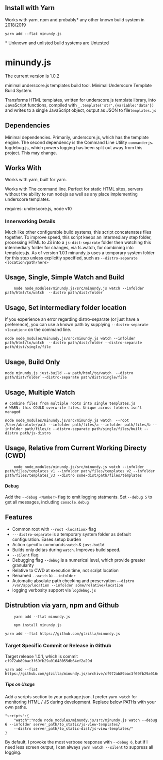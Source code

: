 

## Install with Yarn

Works with yarn, npm and probably* any other known build system in 2018/2019

	yarn add --flat minundy.js

\* Unknown and unlisted build systems are Untested

# minundy.js

The current version is 1.0.2

minimal underscore.js templates build tool. Minimal Underscore Template Build System.

Transforms HTML templates, written for underscore.js template library, into JavaScript functions, compiled with `_.template('str',{variable:'data'})`
and writes to a single JavaScript object, output as JSON to file`templates.js`

## Dependencies

Minimal dependencies. Primarily, underscore.js, which has the template engine. The second dependency is the Command Line Utility `commanderjs`. logdebug.js, which powers logging has been split out
away from this project. This may change.


## Works With

Works with yarn, built for yarn.

Works with The command line. Perfect for static HTML sites, servers without the ability to run nodejs as well as any place implementing underscore templates.

requires: underscore.js, node v10


### Innerworking Details

Much like other configurable build systems, this 
script concatenates files together. To improve speed,
this script keeps an intermediary step folder, processing HTML to JS into a `js-dist-separate` folder
then watching this intermediary folder for changes, via fs.watch, for combining into templates.js. As of version 1.0.1 minundy.js uses a temporary system folder for this step unless explicitly specified, such as `--distro-separate <location/path/here>`  


## Usage, Single, Simple Watch and Build

```
	node node_modules/minundy.js/src/minundy.js watch --infolder path/html/to/watch  --distro path/dist/folder
```

## Usage, Set intermediary folder location

If you experience an error regarding distro-separate (or just have a preference), you can use a known path by supplying `--distro-separate <location>` on the command line. 

```
node node_modules/minundy.js/src/minundy.js watch --infolder path/html/to/watch  --distro path/dist/folder --distro-separate path/dist/single/file 
```

## Usage, Build Only

	node minundy.js just-build --w path/html/to/watch  --distro path/dist/folder --distro-separate path/dist/single/file 

## Usage, Multiple Watch

	# combine files from multiple roots into single templates.js
	# WARN: this COULD overwrite files. Unique across folders isn't managed
	
	node node_modules/minundy.js/src/minundy.js watch  --root /User/absolute/path --infolder path/files/a --infolder path/files/b --infolder path/files/c --distro-separate path/single/files/built --distro path/js-distro


## Usage, Relative from Current Working Directy (CWD)

```
	node node_modules/minundy.js/src/minundy.js watch --infolder path/files/templates_v1 --infolder path/files/templates_v2 --infolder path/files/templates_v3 --distro some-dist/path/files/templates
```


#### Debug

Add the `--debug <Number>` flag to emit logging statments. Set `--debug 5` to 
get all messages, including `console.debug`

## Features

+ Common root with `--root <location>` flag
+ `---distro-separate` is a temporary system folder as default configuration. Eases setup burden
+ Action specific commands `watch` & `just-build`
+ Builds only deltas during `watch`. Improves build speed.
+ `--silent` flag
+ Debugging flag `--debug` is a numerical level, which provide greater granularity
+ Relative to CWD at execution time, not script location
+ Renamed `--watch` to `--infolder` 
+ Automatic absolute path checking and preservation `--distro /var/app/location --infolder some/relative/location` 
+ logging verbosity support via `logdebug.js`

## Distrubtion via yarn, npm and Github

```
	yarn add --flat minundy.js
```

```
	npm install minundy.js
```

```
yarn add --flat https://github.com/gtzilla/minundy.js

```

### Target Specific Commit or Release in Github

Target release 1.0.1, which is commit `cf972ab89bac3f69fb29a01648055db64ef2a29d`

```
yarn add --flat https://github.com/gtzilla/minundy.js/archive/cf972ab89bac3f69fb29a01648055db64ef2a29d.tar.gz
```


##### Tips on Usage


Add a scripts section to your package.json. I prefer `yarn watch` for monitoring 
HTML / JS during development. Replace below PATHs with your own paths.

```
"scripts":{
	"watch":"node node_modules/minundy.js/src/minundy.js watch --debug 6 --infolder server_path/to_static/js-view-templates/ 
	--distro server_path/to_static-dist/js-view-templates/"
}
```

By default, I provoke the most verbose response with `--debug 6`, but if I need less screen output, I can always `yarn watch --silent` to suppress all logging.

